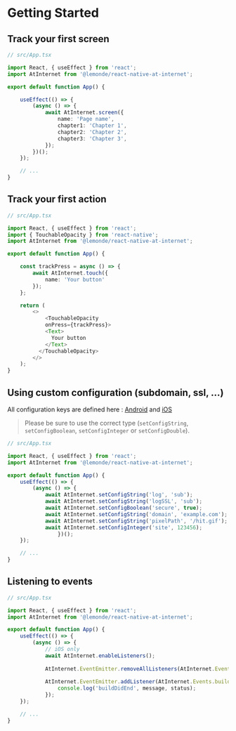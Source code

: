 # Getting Started

## Track your first screen

```typescript
// src/App.tsx

import React, { useEffect } from 'react';
import AtInternet from '@lemonde/react-native-at-internet';

export default function App() {

    useEffect(() => {
        (async () => {
            await AtInternet.screen({
                name: 'Page name',
                chapter1: 'Chapter 1',
                chapter2: 'Chapter 2',
                chapter3: 'Chapter 3',
            });
        })();
    });

    // ...
}
```

## Track your first action

```typescript
// src/App.tsx

import React, { useEffect } from 'react';
import { TouchableOpacity } from 'react-native';
import AtInternet from '@lemonde/react-native-at-internet';

export default function App() {

    const trackPress = async () => {
        await AtInternet.touch({
            name: 'Your button'
        });
    };

    return (
        <>
            <TouchableOpacity
            onPress={trackPress}>
            <Text>
              Your button
            </Text>
          </TouchableOpacity>
        </>
    );
}
```

## Using custom configuration (subdomain, ssl, …)

All configuration keys are defined here : [Android][1] and [iOS][2]

> Please be sure to use the correct type (`setConfigString`, `setConfigBoolean`, `setConfigInteger` or `setConfigDouble`).

```typescript
// src/App.tsx

import React, { useEffect } from 'react';
import AtInternet from '@lemonde/react-native-at-internet';

export default function App() {
    useEffect(() => {
        (async () => {
            await AtInternet.setConfigString('log', 'sub');
            await AtInternet.setConfigString('logSSL', 'sub');
            await AtInternet.setConfigBoolean('secure', true);
            await AtInternet.setConfigString('domain', 'example.com');
            await AtInternet.setConfigString('pixelPath', '/hit.gif');
            await AtInternet.setConfigInteger('site', 123456);
                })();
    });

    // ...
}
```

## Listening to events

```typescript
// src/App.tsx

import React, { useEffect } from 'react';
import AtInternet from '@lemonde/react-native-at-internet';

export default function App() {
    useEffect(() => {
        (async () => {
            // iOS only 
            await AtInternet.enableListeners();
            
            AtInternet.EventEmitter.removeAllListeners(AtInternet.Events.buildDidEnd);
            
            AtInternet.EventEmitter.addListener(AtInternet.Events.buildDidEnd, ({message, status}) => {
                console.log('buildDidEnd', message, status);
            });
    });

    // ...
}
```

[1]: https://developers.atinternet-solutions.com/android-en/getting-started-android-en/configuration-android-en/#list-of-variables_2
[2]: https://developers.atinternet-solutions.com/apple-universal-en/getting-started-apple-universal-en/configuration-apple-universal-en/#list-of-variables_2